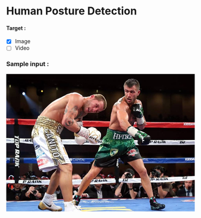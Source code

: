 # Human Posture Detection

#### Target :
- [X] Image
- [ ] Video

### Sample input :

![input](images/vl1.jpg)

